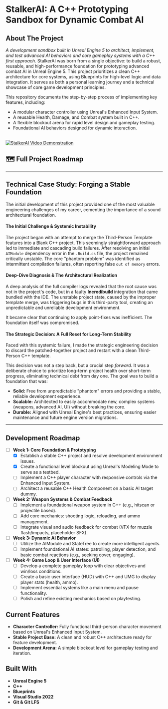 # StalkerAI: A C++ Prototyping Sandbox for Dynamic Combat AI

## About The Project

*A development sandbox built in Unreal Engine 5 to architect, implement, and test advanced AI behaviors and core gameplay systems with a C++ first approach.*
StalkerAI was born from a single objective: to build a robust, reusable, and high-performance foundation for prototyping advanced combat AI in Unreal Engine 5. This project prioritizes a clean C++ architecture for core systems, using Blueprints for high-level logic and data integration. It serves as both a personal learning journey and a technical showcase of core game development principles.

This repository documents the step-by-step process of implementing key features, including:
* A modular character controller using Unreal's Enhanced Input System.
* A reusable Health, Damage, and Combat system built in C++.
* A flexible blockout arena for rapid level design and gameplay testing.
* Foundational AI behaviors designed for dynamic interaction.

<br>

<a href="[LINK PARA SEU VIDEO NO YOUTUBE]" title="Clique para ver a demonstração em vídeo">
  <img src="https://img.youtube.com/vi/[ID_DO_SEU_VIDEO]/maxresdefault.jpg" alt="StalkerAI Video Demonstration">
</a>

<br>

## 🗺️ Full Project Roadmap
-------------------------------------------------------
## Technical Case Study: Forging a Stable Foundation

The initial development of this project provided one of the most valuable engineering challenges of my career, cementing the importance of a sound architectural foundation.

#### The Initial Challenge & Systemic Instability

The project began with an attempt to merge the Third-Person Template features into a Blank C++ project. This seemingly straightforward approach led to immediate and cascading build failures. After resolving an initial `AIModule` dependency error in the `.Build.cs` file, the project remained critically unstable. The core "phantom problem" was identified as intermittent compilation failures, often reporting false `out of memory` errors.

#### Deep-Dive Diagnosis & The Architectural Realization

A deep analysis of the full compiler logs revealed that the root cause was not in the project's code, but in a faulty **Incredibuild** integration that came bundled with the IDE. The unstable project state, caused by the improper template merge, was triggering bugs in this third-party tool, creating an unpredictable and unreliable development environment.

It became clear that continuing to apply point-fixes was inefficient. The foundation itself was compromised.

#### The Strategic Decision: A Full Reset for Long-Term Stability

Faced with this systemic failure, I made the strategic engineering decision to discard the patched-together project and restart with a clean Third-Person C++ template.

This decision was not a step back, but a crucial step *forward*. It was a deliberate choice to prioritize long-term project health over short-term progress, eliminating technical debt from day one. The goal was to build a foundation that was:

* **Solid:** Free from unpredictable "phantom" errors and providing a stable, reliable development experience.
* **Scalable:** Architected to easily accommodate new, complex systems (weapons, advanced AI, UI) without breaking the core.
* **Durable:** Aligned with Unreal Engine's best practices, ensuring easier maintenance and future engine version migrations.

-------------------------------------------------------

## Development Roadmap

- [ ] **Week 1: Core Foundation & Prototyping**
  - [x] Establish a stable C++ project and resolve development environment issues.
  - [x] Create a functional level blockout using Unreal's Modeling Mode to serve as a testbed.
  - [ ] Implement a C++ player character with responsive controls via the Enhanced Input System.
  - [ ] Architect a reusable C++ Health Component on a basic AI target dummy.

- [ ] **Week 2: Weapon Systems & Combat Feedback**
  - [ ] Implement a foundational weapon system in C++ (e.g., hitscan or projectile based).
  - [ ] Add core mechanics: shooting logic, reloading, and ammo management.
  - [ ] Integrate visual and audio feedback for combat (VFX for muzzle flash/impacts, placeholder SFX).

- [ ] **Week 3: Dynamic AI Behavior**
  - [ ] Utilize the AIModule and StateTree to create more intelligent agents.
  * [ ] Implement foundational AI states: patrolling, player detection, and basic combat reactions (e.g., seeking cover, engaging).

- [ ] **Week 4: Game Loop & User Interface (UI)**
  - [ ] Develop a complete gameplay loop with clear objectives and win/loss conditions.
  - [ ] Create a basic user interface (HUD) with C++ and UMG to display player stats (health, ammo).
  - [ ] Implement essential systems like a main menu and pause functionality.
  - [ ] Polish and refine existing mechanics based on playtesting.

## Current Features

* **Character Controller:** Fully functional third-person character movement based on Unreal's Enhanced Input System.
* **Stable Project Base:** A clean and robust C++ architecture ready for feature development.
* **Development Arena:** A simple blockout level for gameplay testing and iteration.

## Built With

* **Unreal Engine 5**
* **C++**
* **Blueprints**
* **Visual Studio 2022**
* **Git & Git LFS**